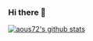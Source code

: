 ### Hi there 👋

<!--
**aous72/aous72** is a ✨ _special_ ✨ repository because its `README.md` (this file) appears on your GitHub profile.

Here are some ideas to get you started:

- 🔭 I’m currently working on ...
- 🌱 I’m currently learning ...
- 👯 I’m looking to collaborate on ...
- 🤔 I’m looking for help with ...
- 💬 Ask me about ...
- 📫 How to reach me: ...
- 😄 Pronouns: ...
- ⚡ Fun fact: ...
-->

[![aous72's github stats](https://github-readme-stats-sigma-five.vercel.app/api?username=aous72)](https://github.com/aous72?tab=repositories)
